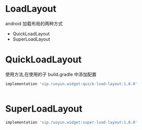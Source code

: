 # LoadLayout
android 加载布局的两种方式

- QuickLoadLayout
- SuperLoadLayout

# QuickLoadLayout

使用方法,在使用的子 build.gradle 中添加配置
```groovy
implementation 'vip.ruoyun.widget:quick-load-layout:1.0.0'
```


```java


```


# SuperLoadLayout

```groovy
implementation 'vip.ruoyun.widget:super-load-layout:1.0.0'
```

